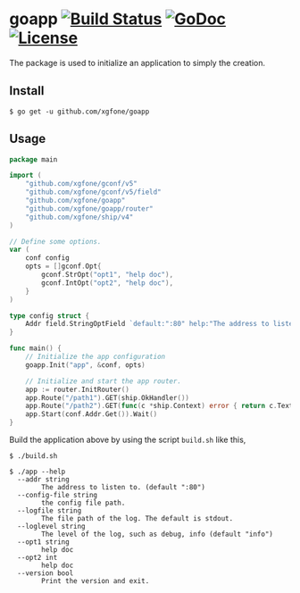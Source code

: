 # goapp [![Build Status](https://api.travis-ci.com/xgfone/goapp.svg?branch=master)](https://travis-ci.com/github/xgfone/goapp) [![GoDoc](https://pkg.go.dev/badge/github.com/xgfone/goapp)](https://pkg.go.dev/github.com/xgfone/goapp) [![License](https://img.shields.io/badge/License-Apache%202.0-blue.svg?style=flat-square)](https://raw.githubusercontent.com/xgfone/goapp/master/LICENSE)

The package is used to initialize an application to simply the creation.

## Install
```shell
$ go get -u github.com/xgfone/goapp
```

## Usage
```go
package main

import (
	"github.com/xgfone/gconf/v5"
	"github.com/xgfone/gconf/v5/field"
	"github.com/xgfone/goapp"
	"github.com/xgfone/goapp/router"
	"github.com/xgfone/ship/v4"
)

// Define some options.
var (
	conf config
	opts = []gconf.Opt{
		gconf.StrOpt("opt1", "help doc"),
		gconf.IntOpt("opt2", "help doc"),
	}
)

type config struct {
	Addr field.StringOptField `default:":80" help:"The address to listen to."`
}

func main() {
	// Initialize the app configuration
	goapp.Init("app", &conf, opts)

	// Initialize and start the app router.
	app := router.InitRouter()
	app.Route("/path1").GET(ship.OkHandler())
	app.Route("/path2").GET(func(c *ship.Context) error { return c.Text(200, "OK") })
	app.Start(conf.Addr.Get()).Wait()
}
```

Build the application above by using the script `build.sh` like this,
```shell
$ ./build.sh
```

```shell
$ ./app --help
  --addr string
        The address to listen to. (default ":80")
  --config-file string
        the config file path.
  --logfile string
        The file path of the log. The default is stdout.
  --loglevel string
        The level of the log, such as debug, info (default "info")
  --opt1 string
        help doc
  --opt2 int
        help doc
  --version bool
        Print the version and exit.
```
